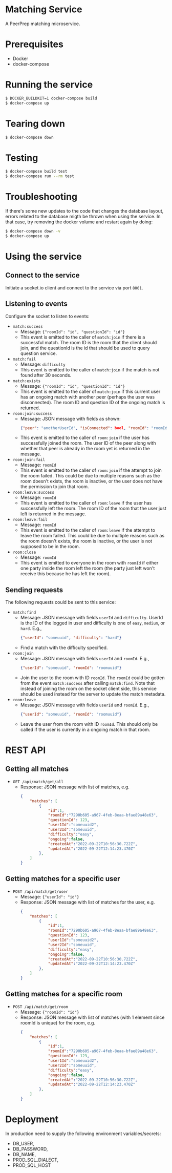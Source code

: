 # Matching Service
A PeerPrep matching microservice.

# Prerequisites
- Docker
- docker-compose

# Running the service
```sh
$ DOCKER_BUILDKIT=1 docker-compose build
$ docker-compose up
```

# Tearing down
```sh
$ docker-compose down
```

# Testing
```sh
$ docker-compose build test
$ docker-compose run --rm test
```

# Troubleshooting
If there's some new updates to the code that changes the database layout, errors related to the database migth be thrown when using the service. In that case, try removing the docker volume and restart again by doing:
```sh
$ docker-compose down -v
$ docker-compose up
```

# Using the service
## Connect to the service
Initiate a socket.io client and connect to the service via port `8001`. 

## Listening to events
Configure the socket to listen to events: 
- `match:success` 
    - Message: `{"roomId": "id", "questionId": "id"}`
    - This event is emitted to the caller of `match:join` if there is a successful match. The room ID is the room that the client should join, and the questionId is the id that should be used to query question service.
- `match:fail`
    - Message: `difficulty`
    - This event is emitted to the caller of `match:join` if the match is not found after 30 seconds.
- `match:exists`
    - Message: `{"roomId": "id", "questionId": "id"}`
    - This event is emitted to the caller of `match:join` if this current user has an ongoing match with another peer (perhaps the user was disconnected). The room ID and question ID of the ongoing match is returned. 
- `room:join:success`
    - Message: JSON message with fields as shown:  
        ```json
        {"peer": "anotherUserId", "isConnected": bool, "roomId": "roomId", "difficulty": "difficulty"}
        ```
    - This event is emitted to the caller of `room:join` if the user has successfully joined the room. The user ID of the peer along with whether that peer is already in the room yet is returned in the message.
- `room:join:fail`
    - Message: `roomId`
    - This event is emitted to the caller of `room:join` if the attempt to join the room failed. This could be due to multiple reasons such as the room doesn't exists, the room is inactive, or the user does not have the permission to join that room.
- `room:leave:success`
    - Message: `roomId`
    - This event is emitted to the caller of `room:leave` if the user has successfully left the room. The room ID of the room that the user just left is returned in the message.
- `room:leave:fail`
    - Message: `roomId`
    - This event is emitted to the caller of `room:leave` if the attempt to leave the room failed. This could be due to multiple reasons such as the room doesn't exists, the room is inactive, or the user is not supposed to be in the room.
- `room:close`
    - Message: `roomId`
    - This event is emitted to everyone in the room with `roomId` if either one party inside the room left the room (the party just left won't receive this because he has left the room). 

## Sending requests
The following requests could be sent to this service:
- `match:find` 
    - Message: JSON message with fields `userId` and `difficulty`. UserId is the ID of the logged in user and difficulty is one of `easy`, `medium`, or `hard`. E.g.,
        ```json
        {"userId": "someuuid", "difficulty": "hard"}
        ```
    - Find a match with the difficulty specified.
- `room:join`
    - Message: JSON message with fields `userId` and `roomId`. E.g.,
        ```json
        {"userId": "someuuid", "roomId": "roomuuid"}
        ```
    - Join the user to the room with ID `roomId`. The `roomId` could be gotten from the event `match:success` after calling `match:find`. Note that instead of joining the room on the socket client side, this service should be used instead for the server to update the match metadata.
- `room:leave`
    - Message: JSON message with fields `userId` and `roomId`. E.g.,
        ```json
        {"userId": "someuuid", "roomId": "roomuuid"}
        ```
    - Leave the user from the room with ID `roomId`. This should only be called if the user is currently in a ongoing match in that room.

# REST API
## Getting all matches
- `GET /api/match/get/all`
    - Response: JSON message with list of matches, e.g.
        ```json
        {
            "matches": [
                {
                    "id":1,
                    "roomId":"7290b605-a967-4feb-8eaa-bfae89a48e63",
                    "questionId": 123,
                    "user1Id":"someuuid2",
                    "user2Id":"someuuid",
                    "difficulty":"easy",
                    "ongoing":false,
                    "createdAt":"2022-09-22T10:56:30.722Z",
                    "updatedAt":"2022-09-22T12:14:23.470Z"
                },
            ]
        }
        ```

## Getting matches for a specific user
- `POST /api/match/get/user`
    - Message: `{"userId": "id"}`
    - Response: JSON message with list of matches for the user, e.g.
        ```json
        {
            "matches": [
                {
                    "id":1,
                    "roomId":"7290b605-a967-4feb-8eaa-bfae89a48e63",
                    "questionId": 123,
                    "user1Id":"someuuid2",
                    "user2Id":"someuuid",
                    "difficulty":"easy",
                    "ongoing":false,
                    "createdAt":"2022-09-22T10:56:30.722Z",
                    "updatedAt":"2022-09-22T12:14:23.470Z"
                },
            ]
        }
        ```

## Getting matches for a specific room
- `POST /api/match/get/room`
    - Message: `{"roomId": "id"}`
    - Response: JSON message with list of matches (with 1 element since roomId is unique) for the room, e.g.
        ```json
        {
            "matches": [
                {
                    "id":1,
                    "roomId":"7290b605-a967-4feb-8eaa-bfae89a48e63",
                    "questionId": 123,
                    "user1Id":"someuuid2",
                    "user2Id":"someuuid",
                    "difficulty":"easy",
                    "ongoing":false,
                    "createdAt":"2022-09-22T10:56:30.722Z",
                    "updatedAt":"2022-09-22T12:14:23.470Z"
                },
            ]
        }
        ```

# Deployment
In production need to supply the following environment variables/secrets:
- DB_USER,
- DB_PASSWORD,
- DB_NAME,
- PROD_SQL_DIALECT,
- PROD_SQL_HOST